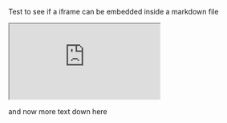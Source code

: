Test to see if a iframe can be embedded inside a markdown file

<iframe src="http://uva.onlinejudge.org/external/4/401.html"></iframe>

and now more text down here
